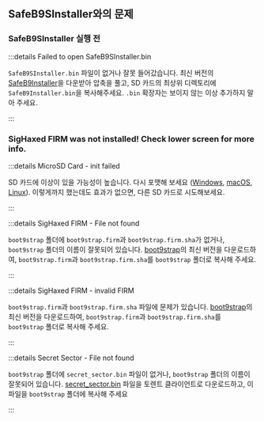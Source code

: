 ## SafeB9SInstaller와의 문제

### SafeB9SInstaller 실행 전

:::details Failed to open SafeB9SInstaller.bin

`SafeB9SInstaller.bin` 파일이 없거나 잘못 들어갔습니다. 최신 버전의 [SafeB9Installer](https://github.com/d0k3/SafeB9SInstaller/releases/download/v0.0.7/SafeB9SInst20170605-122940.zip)을 다운받아 압축을 풀고, SD 카드의 최상위 디렉토리에 `SafeB9Installer.bin`을 복사해주세요. `.bin` 확장자는 보이지 않는 이상 추가하지 말아 주세요.

:::

### SigHaxed FIRM was not installed! Check lower screen for more info.

:::details MicroSD Card - init failed

SD 카드에 이상이 있을 가능성이 높습니다. 다시 포맷해 보세요 ([Windows](formatting-sd-\(windows\)), [macOS](formatting-sd-\(mac\)), [Linux](formatting-sd-\(linux\))). 이렇게까지 했는데도 효과가 없으면, 다른 SD 카드로 시도해보세요.

:::

:::details SigHaxed FIRM - File not found

`boot9strap` 폴더에 `boot9strap.firm`과 `boot9strap.firm.sha`가 없거나, `boot9strap` 폴더의 이름이 잘못되어 있습니다. [boot9strap](https://github.com/SciresM/boot9strap/releases/download/1.4/boot9strap-1.4.zip)의 최신 버전을 다운로드하여, `boot9strap.firm`과 `boot9strap.firm.sha`를 `boot9strap` 폴더로 복사해 주세요.

:::

:::details SigHaxed FIRM - invalid FIRM

`boot9strap.firm`과 `boot9strap.firm.sha` 파일에 문제가 있습니다. [boot9strap](https://github.com/SciresM/boot9strap/releases/download/1.4/boot9strap-1.4.zip)의 최신 버전을 다운로드하여, `boot9strap.firm`과 `boot9strap.firm.sha`를 `boot9strap` 폴더로 복사해 주세요.

:::

:::details Secret Sector - File not found

`boot9strap` 폴더에 `secret_sector.bin` 파일이 없거나, `boot9strap` 폴더의 이름이 잘못되어 있습니다. [secret_sector.bin](magnet:?xt=urn:btih:15a3c97acf17d67af98ae8657cc66820cc58f655\&dn=secret_sector.bin\&tr=udp%3a%2f%2ftracker.torrent.eu.org%3a451%2fannounce\&tr=udp%3a%2f%2ftracker.lelux.fi%3a6969%2fannounce\&tr=udp%3a%2f%2ftracker.loadbt.com%3a6969%2fannounce\&tr=udp%3a%2f%2ftracker.moeking.me%3a6969%2fannounce\&tr=udp%3a%2f%2ftracker.monitorit4.me%3a6969%2fannounce\&tr=udp%3a%2f%2ftracker.ololosh.space%3a6969%2fannounce\&tr=udp%3a%2f%2ftracker.pomf.se%3a80%2fannounce\&tr=udp%3a%2f%2ftracker.srv00.com%3a6969%2fannounce\&tr=udp%3a%2f%2ftracker.theoks.net%3a6969%2fannounce\&tr=udp%3a%2f%2ftracker.tiny-vps.com%3a6969%2fannounce\&tr=udp%3a%2f%2fopen.tracker.cl%3a1337%2fannounce\&tr=udp%3a%2f%2ftracker.zerobytes.xyz%3a1337%2fannounce\&tr=udp%3a%2f%2ftracker1.bt.moack.co.kr%3a80%2fannounce\&tr=udp%3a%2f%2fvibe.sleepyinternetfun.xyz%3a1738%2fannounce\&tr=udp%3a%2f%2fwww.torrent.eu.org%3a451%2fannounce\&tr=udp%3a%2f%2ftracker.openbittorrent.com%3a6969%2fannounce\&tr=udp%3a%2f%2f9.rarbg.com%3a2810%2fannounce\&tr=udp%3a%2f%2ftracker.opentrackr.org%3a1337%2fannounce\&tr=udp%3a%2f%2fexodus.desync.com%3a6969%2fannounce\&tr=http%3a%2f%2fopenbittorrent.com%3a80%2fannounce) 파일을 토렌트 클라이언트로 다운로드하고, 이 파일을 `boot9strap` 폴더에 복사해 주세요

:::
